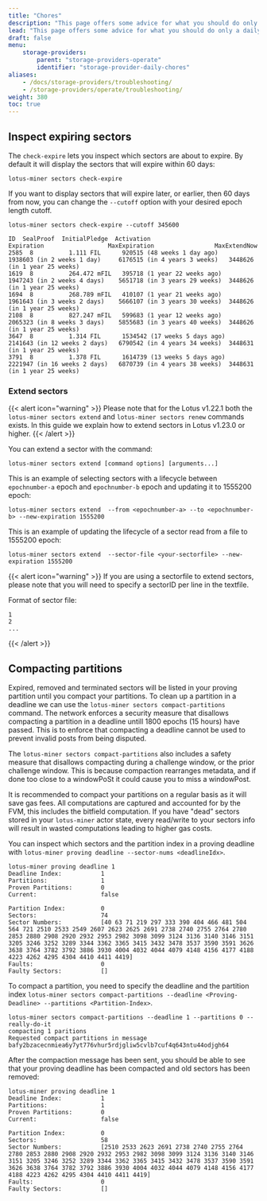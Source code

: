 ```yaml
---
title: "Chores"
description: "This page offers some advice for what you should do only a daily or weekly basis"
lead: "This page offers some advice for what you should do only a daily or weekly basis"
draft: false
menu:
    storage-providers:
        parent: "storage-providers-operate"
        identifier: "storage-provider-daily-chores"
aliases:
    - /docs/storage-providers/troubleshooting/
    - /storage-providers/operate/troubleshooting/
weight: 380
toc: true
---
```


## Inspect expiring sectors

The `check-expire` lets you inspect which sectors are about to expire. By default it will display the sectors that will expire within 60 days:

```shell
lotus-miner sectors check-expire
```

If you want to display sectors that will expire later, or earlier, then 60 days from now, you can change the `--cutoff` option with your desired epoch length cutoff.

```shell with-output
lotus-miner sectors check-expire --cutoff 345600
```

```shell output
ID  SealProof  InitialPledge  Activation                      Expiration                  MaxExpiration                 MaxExtendNow
2585  8          1.111 FIL      920515 (48 weeks 1 day ago)     1938603 (in 2 weeks 1 day)     6176515 (in 4 years 3 weeks)   3448626 (in 1 year 25 weeks)  
1619  8          264.472 mFIL   395718 (1 year 22 weeks ago)    1947243 (in 2 weeks 4 days)    5651718 (in 3 years 29 weeks)  3448626 (in 1 year 25 weeks)  
1694  8          268.789 mFIL   410107 (1 year 21 weeks ago)    1961643 (in 3 weeks 2 days)    5666107 (in 3 years 30 weeks)  3448626 (in 1 year 25 weeks)  
2108  8          827.247 mFIL   599683 (1 year 12 weeks ago)    2065323 (in 8 weeks 3 days)    5855683 (in 3 years 40 weeks)  3448626 (in 1 year 25 weeks)  
3647  8          1.314 FIL      1534542 (17 weeks 5 days ago)   2141643 (in 12 weeks 2 days)   6790542 (in 4 years 34 weeks)  3448631 (in 1 year 25 weeks) 
3791  8          1.378 FIL      1614739 (13 weeks 5 days ago)   2221947 (in 16 weeks 2 days)   6870739 (in 4 years 38 weeks)  3448631 (in 1 year 25 weeks)
```

### Extend sectors

{{< alert icon="warning" >}}
Please note that for the Lotus v1.22.1 both the `lotus-miner sectors extend` and `lotus-miner sectors renew` commands exists. In this guide we explain how to extend sectors in Lotus v1.23.0 or higher.
{{< /alert >}}

You can extend a sector with the command:

```shell
lotus-miner sectors extend [command options] [arguments...]
```

This is an example of selecting sectors with a lifecycle between `epochnumber-a` epoch and `epochnumber-b` epoch and updating it to 1555200 epoch:

```shell
lotus-miner sectors extend  --from <epochnumber-a> --to <epochnumber-b> --new-expiration 1555200
```

This is an example of updating the lifecycle of a sector read from a file to 1555200 epoch:

```shell
lotus-miner sectors extend  --sector-file <your-sectorfile> --new-expiration 1555200
```

{{< alert icon="warning" >}}
If you are using a sectorfile to extend sectors, please note that you will need to specify a sectorID per line in the textfile.

Format of sector file:

```
1
2
...
```
{{< /alert >}}

## Compacting partitions

Expired, removed and terminated sectors will be listed in your proving partition until you compact your partitions. To clean up a partition in a deadline we can use the `lotus-miner sectors compact-partitions` command. The network enforces a security measure that disallows compacting a partition in a deadline untill 1800 epochs (15 hours) have passed. This is to enforce that compacting a deadline cannot be used to prevent invalid posts from being disputed.

The `lotus-miner sectors compact-partitions` also includes a safety measure that disallows compacting during a challenge window, or the prior challenge window. This is because compaction rearranges metadata, and if done too close to a windowPoSt it could cause you to miss a windowPost.

It is recommended to compact your partitions on a regular basis as it will save gas fees. All computations are captured and accounted for by the FVM, this includes the bitfield computation. If you have "dead” sectors stored in your `lotus-miner` actor state, every read/write to your sectors info will result in wasted computations leading to higher gas costs.

You can inspect which sectors and the partition index in a proving deadline with `lotus-miner proving deadline --sector-nums <deadlineIdx>`.

```shell output
lotus-miner proving deadline 1
Deadline Index:           1
Partitions:               1
Proven Partitions:        0
Current:                  false

Partition Index:          0
Sectors:                  74
Sector Numbers:           [40 63 71 219 297 333 390 404 466 481 504 564 721 2510 2533 2549 2607 2623 2625 2691 2738 2740 2755 2764 2780 2853 2880 2908 2920 2932 2953 2982 3098 3099 3124 3136 3140 3146 3151 3205 3246 3252 3289 3344 3362 3365 3415 3432 3478 3537 3590 3591 3626 3638 3764 3782 3792 3886 3930 4004 4032 4044 4079 4148 4156 4177 4188 4223 4262 4295 4304 4410 4411 4419]
Faults:                   0
Faulty Sectors:           []
```

To compact a partition, you need to specify the deadline and the partition index `lotus-miner sectors compact-partitions --deadline <Proving-Deadline> --partitions <Partition-Index>`.

```shell output
lotus-miner sectors compact-partitions --deadline 1 --partitions 0 --really-do-it
compacting 1 paritions
Requested compact partitions in message bafy2bzacecnmiea6y7yt776vhur5rdjgliw5cvlb7cuf4q643ntu44odjgh64
```

After the compaction message has been sent, you should be able to see that your proving deadline has been compacted and old sectors has been removed:

```shell output
lotus-miner proving deadline 1
Deadline Index:           1
Partitions:               1
Proven Partitions:        0
Current:                  false

Partition Index:          0
Sectors:                  58
Sector Numbers:           [2510 2533 2623 2691 2738 2740 2755 2764 2780 2853 2880 2908 2920 2932 2953 2982 3098 3099 3124 3136 3140 3146 3151 3205 3246 3252 3289 3344 3362 3365 3415 3432 3478 3537 3590 3591 3626 3638 3764 3782 3792 3886 3930 4004 4032 4044 4079 4148 4156 4177 4188 4223 4262 4295 4304 4410 4411 4419]
Faults:                   0
Faulty Sectors:           []
```
